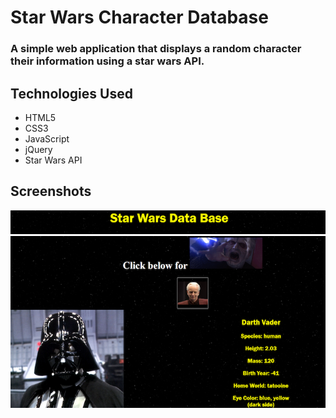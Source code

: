 # Star Wars Character Database
### A simple web application that displays a random character their information using a star wars API.

## Technologies Used
* HTML5
* CSS3
* JavaScript
* jQuery
* Star Wars API

## Screenshots
![title](images/DB-title.png)
![body](images/DB-Body.png)